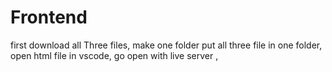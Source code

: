 # Frontend
first download all Three files,
make one folder put all three file in one folder, 
open html file in vscode,
go open with live server ,
